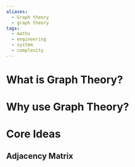 ```yaml
---
aliases:
  - Graph theory
  - graph theory
tags:
  - maths
  - engineering
  - system
  - complexity
---
```

# What is Graph Theory?

# Why use Graph Theory?

# Core Ideas

## Adjacency Matrix

